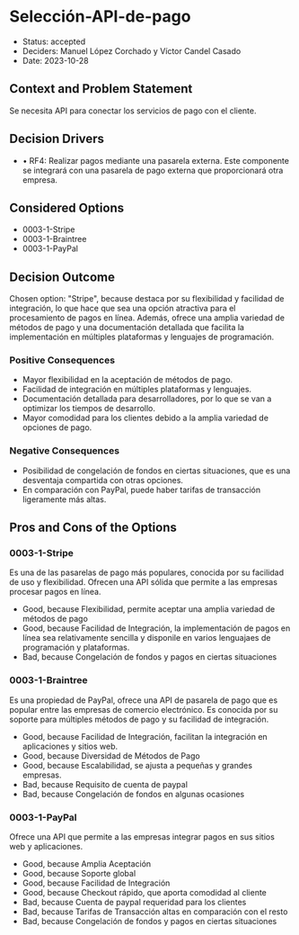 # Selección-API-de-pago

* Status: accepted
* Deciders: Manuel López Corchado y Víctor Candel Casado
* Date: 2023-10-28

## Context and Problem Statement

Se necesita API para conectar los servicios de pago con el cliente.

## Decision Drivers

* •	RF4: Realizar pagos mediante una pasarela externa. Este componente se integrará con una pasarela de pago externa que proporcionará otra empresa.

## Considered Options

* 0003-1-Stripe
* 0003-1-Braintree
* 0003-1-PayPal

## Decision Outcome

Chosen option: "Stripe", because destaca por su flexibilidad y facilidad de integración, lo que hace que sea una opción atractiva para el procesamiento de pagos en línea. Además, ofrece una amplia variedad de métodos de pago y una documentación detallada que facilita la implementación en múltiples plataformas y lenguajes de programación.

### Positive Consequences

* Mayor flexibilidad en la aceptación de métodos de pago.
* Facilidad de integración en múltiples plataformas y lenguajes.
* Documentación detallada para desarrolladores, por lo que se van a optimizar los tiempos de desarrollo.
* Mayor comodidad para los clientes debido a la amplia variedad de opciones de pago.

### Negative Consequences

* Posibilidad de congelación de fondos en ciertas situaciones, que es una desventaja compartida con otras opciones.
* En comparación con PayPal, puede haber tarifas de transacción ligeramente más altas.

## Pros and Cons of the Options

### 0003-1-Stripe

Es una de las pasarelas de pago más populares, conocida por su facilidad de uso y flexibilidad. Ofrecen una API sólida que permite a las empresas procesar pagos en línea.

* Good, because Flexibilidad, permite aceptar una amplia variedad de métodos de pago
* Good, because Facilidad de Integración, la implementación de pagos en línea sea relativamente sencilla y disponile en varios lenguajaes de programación  y plataformas.
* Bad, because Congelación de fondos y pagos en ciertas situaciones

### 0003-1-Braintree

Es una propiedad de PayPal, ofrece una API de pasarela de pago que es popular entre las empresas de comercio electrónico. Es conocida por su soporte para múltiples métodos de pago y su facilidad de integración.

* Good, because Facilidad de Integración, facilitan la integración en aplicaciones y sitios web.
* Good, because Diversidad de Métodos de Pago
* Good, because Escalabilidad, se ajusta a pequeñas y grandes empresas.
* Bad, because Requisito de cuenta de paypal
* Bad, because Congelación de fondos en algunas ocasiones

### 0003-1-PayPal

Ofrece una API que permite a las empresas integrar pagos en sus sitios web y aplicaciones.

* Good, because Amplia Aceptación
* Good, because Soporte global
* Good, because Facilidad de Integración
* Good, because Checkout rápido, que aporta comodidad al cliente
* Bad, because Cuenta de paypal requeridad para los clientes
* Bad, because Tarifas de Transacción altas en comparación con el resto
* Bad, because Congelación de fondos y pagos en ciertas situaciones
